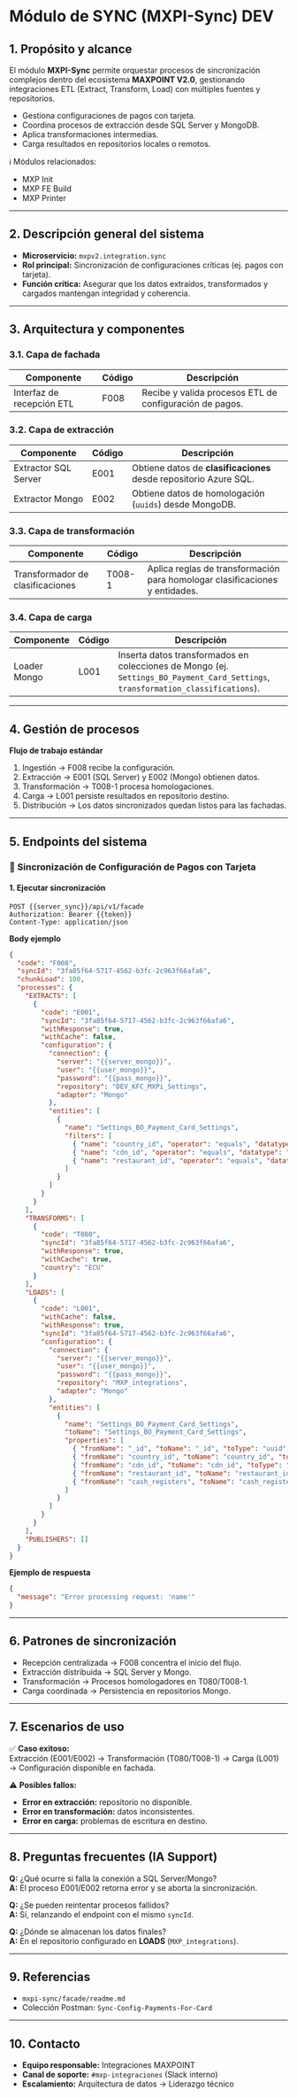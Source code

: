 # Módulo de SYNC (MXPI-Sync) DEV

## 1. Propósito y alcance
El módulo **MXPI-Sync** permite orquestar procesos de sincronización complejos dentro del ecosistema **MAXPOINT V2.0**, gestionando integraciones ETL (Extract, Transform, Load) con múltiples fuentes y repositorios.  

- Gestiona configuraciones de pagos con tarjeta.  
- Coordina procesos de extracción desde SQL Server y MongoDB.  
- Aplica transformaciones intermedias.  
- Carga resultados en repositorios locales o remotos.  

ℹ️ Módulos relacionados:  
- MXP Init  
- MXP FE Build  
- MXP Printer  

---

## 2. Descripción general del sistema
- **Microservicio:** `mxpv2.integration.sync`  
- **Rol principal:** Sincronización de configuraciones críticas (ej. pagos con tarjeta).  
- **Función crítica:** Asegurar que los datos extraídos, transformados y cargados mantengan integridad y coherencia.  

---

## 3. Arquitectura y componentes

### 3.1. Capa de fachada
| Componente | Código | Descripción |
|------------|--------|-------------|
| Interfaz de recepción ETL | F008 | Recibe y valida procesos ETL de configuración de pagos. |

### 3.2. Capa de extracción
| Componente | Código | Descripción |
|------------|--------|-------------|
| Extractor SQL Server | E001 | Obtiene datos de **clasificaciones** desde repositorio Azure SQL. |
| Extractor Mongo | E002 | Obtiene datos de homologación (`uuids`) desde MongoDB. |

### 3.3. Capa de transformación
| Componente | Código | Descripción |
|------------|--------|-------------|
| Transformador de clasificaciones | T008-1 | Aplica reglas de transformación para homologar clasificaciones y entidades. |

### 3.4. Capa de carga
| Componente | Código | Descripción |
|------------|--------|-------------|
| Loader Mongo | L001 | Inserta datos transformados en colecciones de Mongo (ej. `Settings_BO_Payment_Card_Settings`, `transformation_classifications`). |

---

## 4. Gestión de procesos
**Flujo de trabajo estándar**  
1. Ingestión → F008 recibe la configuración.  
2. Extracción → E001 (SQL Server) y E002 (Mongo) obtienen datos.  
3. Transformación → T008-1 procesa homologaciones.  
4. Carga → L001 persiste resultados en repositorio destino.  
5. Distribución → Los datos sincronizados quedan listos para las fachadas.  

---

## 5. Endpoints del sistema

### 📌 Sincronización de Configuración de Pagos con Tarjeta
#### 1. Ejecutar sincronización
```http
POST {{server_sync}}/api/v1/facade
Authorization: Bearer {{token}}
Content-Type: application/json
```

**Body ejemplo**
```json
{
  "code": "F008",
  "syncId": "3fa85f64-5717-4562-b3fc-2c963f66afa6",
  "chunkLoad": 100,
  "processes": {
    "EXTRACTS": [
      {
        "code": "E001",
        "syncId": "3fa85f64-5717-4562-b3fc-2c963f66afa6",
        "withResponse": true,
        "withCache": false,
        "configuration": {
          "connection": {
            "server": "{{server_mongo}}",
            "user": "{{user_mongo}}",
            "password": "{{pass_mongo}}",
            "repository": "DEV_KFC_MXPi_Settings",
            "adapter": "Mongo"
          },
          "entities": [
            {
              "name": "Settings_BO_Payment_Card_Settings",
              "filters": [
                { "name": "country_id", "operator": "equals", "datatype": "uuid", "value": "d6cac83d-6ce5-f62e-2628-1e2e9ae7b51f" },
                { "name": "cdn_id", "operator": "equals", "datatype": "uuid", "value": "bc2d8ada-e25e-1bb7-55fe-32d1205ac4af" },
                { "name": "restaurant_id", "operator": "equals", "datatype": "uuid", "value": "e17d03da-b8b6-f424-febc-3a767b6401bb" }
              ]
            }
          ]
        }
      }
    ],
    "TRANSFORMS": [
      {
        "code": "T080",
        "syncId": "3fa85f64-5717-4562-b3fc-2c963f66afa6",
        "withResponse": true,
        "withCache": true,
        "country": "ECU"
      }
    ],
    "LOADS": [
      {
        "code": "L001",
        "withCache": false,
        "withResponse": true,
        "syncId": "3fa85f64-5717-4562-b3fc-2c963f66afa6",
        "configuration": {
          "connection": {
            "server": "{{server_mongo}}",
            "user": "{{user_mongo}}",
            "password": "{{pass_mongo}}",
            "repository": "MXP_integrations",
            "adapter": "Mongo"
          },
          "entities": [
            {
              "name": "Settings_BO_Payment_Card_Settings",
              "toName": "Settings_BO_Payment_Card_Settings",
              "properties": [
                { "fromName": "_id", "toName": "_id", "toType": "uuid", "isPrimaryKey": "true" },
                { "fromName": "country_id", "toName": "country_id", "toType": "uuid" },
                { "fromName": "cdn_id", "toName": "cdn_id", "toType": "uuid" },
                { "fromName": "restaurant_id", "toName": "restaurant_id", "toType": "uuid" },
                { "fromName": "cash_registers", "toName": "cash_registers", "toType": "array" }
              ]
            }
          ]
        }
      }
    ],
    "PUBLISHERS": []
  }
}
```

**Ejemplo de respuesta**
```json
{
  "message": "Error processing request: 'name'"
}
```

---

## 6. Patrones de sincronización
- Recepción centralizada → F008 concentra el inicio del flujo.  
- Extracción distribuida → SQL Server y Mongo.  
- Transformación → Procesos homologadores en T080/T008-1.  
- Carga coordinada → Persistencia en repositorios Mongo.  

---

## 7. Escenarios de uso
✅ **Caso exitoso:**  
Extracción (E001/E002) → Transformación (T080/T008-1) → Carga (L001) → Configuración disponible en fachada.  

⚠️ **Posibles fallos:**  
- **Error en extracción:** repositorio no disponible.  
- **Error en transformación:** datos inconsistentes.  
- **Error en carga:** problemas de escritura en destino.  

---

## 8. Preguntas frecuentes (IA Support)

**Q:** ¿Qué ocurre si falla la conexión a SQL Server/Mongo?  
**A:** El proceso E001/E002 retorna error y se aborta la sincronización.  

**Q:** ¿Se pueden reintentar procesos fallidos?  
**A:** Sí, relanzando el endpoint con el mismo `syncId`.  

**Q:** ¿Dónde se almacenan los datos finales?  
**A:** En el repositorio configurado en **LOADS** (`MXP_integrations`).  

---

## 9. Referencias
- `mxpi-sync/facade/readme.md`  
- Colección Postman: `Sync-Config-Payments-For-Card`  

---

## 10. Contacto
- **Equipo responsable:** Integraciones MAXPOINT  
- **Canal de soporte:** `#mxp-integraciones` (Slack interno)  
- **Escalamiento:** Arquitectura de datos → Liderazgo técnico  
